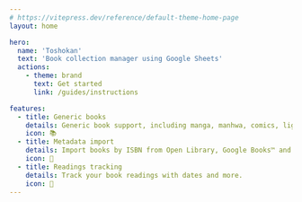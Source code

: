 ```yaml
---
# https://vitepress.dev/reference/default-theme-home-page
layout: home

hero:
  name: 'Toshokan'
  text: 'Book collection manager using Google Sheets'
  actions:
    - theme: brand
      text: Get started
      link: /guides/instructions

features:
  - title: Generic books
    details: Generic book support, including manga, manhwa, comics, light novels and more.
    icon: 📚
  - title: Metadata import
    details: Import books by ISBN from Open Library, Google Books™ and other providers.
    icon: 💽
  - title: Readings tracking
    details: Track your book readings with dates and more.
    icon: 🔖
---
```


